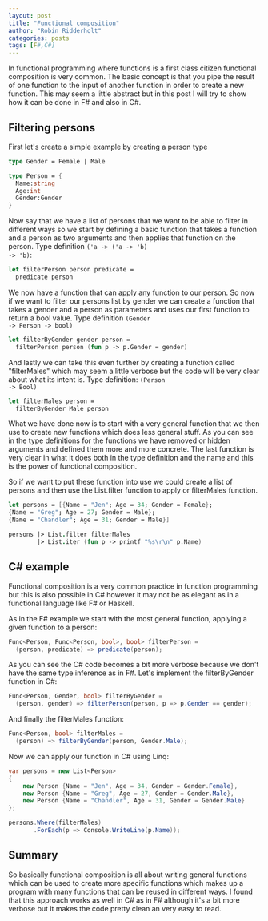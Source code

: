 ```yaml
---
layout: post
title: "Functional composition"
author: "Robin Ridderholt"
categories: posts
tags: [F#,C#]
---
```


In functional programming where functions is a first class citizen functional composition is very common. The basic concept is that you pipe the result of one function to the input of another function in order to create a new function. This may seem a little abstract but in this post I will try to show how it can be done in F# and also in C#.

## Filtering persons

First let's create a simple example by creating a person type

```fsharp
type Gender = Female | Male

type Person = {
  Name:string
  Age:int
  Gender:Gender
}
```

Now say that we have a list of persons that we want to be able to filter in different ways so we start by defining a basic function that takes a function and a person as two arguments and then applies that function on the person. Type definition <code>('a -> ('a -> 'b) -> 'b)</code>:

```fsharp
let filterPerson person predicate =
  predicate person
```

We now have a function that can apply any function to our person. So now if we want to filter our persons list by gender we can create a function that takes a gender and a person as parameters and uses our first function to return a bool value. Type definition <code>(Gender -> Person -> bool)</code>

```fsharp
let filterByGender gender person =
  filterPerson person (fun p -> p.Gender = gender)
```

And lastly we can take this even further by creating a function called "filterMales" which may seem a little verbose but the code will be very clear about what its intent is. Type definition: <code>(Person -> Bool)</code>

```fsharp
let filterMales person =
  filterByGender Male person
```

What we have done now is to start with a very general function that we then use to create new functions which does less general stuff. As you can see in the type definitions for the functions we have removed or hidden arguments and defined them more and more concrete. The last function is very clear in what it does both in the type definition and the name and this is the power of functional composition.

So if we want to put these function into use we could create a list of persons and then use the List.filter function to apply or filterMales function.

```fsharp
let persons = [{Name = "Jen"; Age = 34; Gender = Female};
{Name = "Greg"; Age = 27; Gender = Male};
{Name = "Chandler"; Age = 31; Gender = Male}]

persons |> List.filter filterMales
        |> List.iter (fun p -> printf "%s\r\n" p.Name)
```

## C# example
Functional composition is a very common practice in function programming but this is also possible in C# however it may not be as elegant as in a functional language like F# or Haskell.

As in the F# example we start with the most general function, applying a given function to a person:

```csharp
Func<Person, Func<Person, bool>, bool> filterPerson =
  (person, predicate) => predicate(person);
```

As you can see the C# code becomes a bit more verbose because we don't have the same type inference as in F#. Let's implement the filterByGender function in C#:

```csharp
Func<Person, Gender, bool> filterByGender =
  (person, gender) => filterPerson(person, p => p.Gender == gender);
```

And finally the filterMales function:

```csharp
Func<Person, bool> filterMales = 
  (person) => filterByGender(person, Gender.Male);
```

Now we can apply our function in C# using Linq:

```csharp
var persons = new List<Person>
{
    new Person {Name = "Jen", Age = 34, Gender = Gender.Female},
    new Person {Name = "Greg", Age = 27, Gender = Gender.Male},
    new Person {Name = "Chandler", Age = 31, Gender = Gender.Male}
};

persons.Where(filterMales)
       .ForEach(p => Console.WriteLine(p.Name));
```

## Summary
So basically functional composition is all about writing general functions which can be used to create more specific functions which makes up a program with many functions that can be reused in different ways. I found that this approach works as well in C# as in F# although it's a bit more verbose but it makes the code pretty clean an very easy to read.



